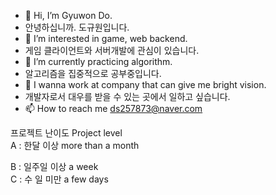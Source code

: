 - 👋 Hi, I’m Gyuwon Do. 
- 안녕하십니까. 도규원입니다.
- 👀 I’m interested in game, web backend. 
- 게임 클라이언트와 서버개발에 관심이 있습니다.
- 🌱 I’m currently practicing algorithm. 
- 알고리즘을 집중적으로 공부중입니다.
- 💞️ I wanna work at company that can give me bright vision. 
- 개발자로서 대우를 받을 수 있는 곳에서 일하고 싶습니다.
- 📫 How to reach me ds257873@naver.com 

프로젝트 난이도 Project level<br>
A : 한달 이상 more than a month<br>

B : 일주일 이상 a week<br>
C : 수 일 미만 a few days

<!---
Uadj/Uadj is a ✨ special ✨ repository because its `README.md` (this file) appears on your GitHub profile.
You can click the Preview link to take a look at your changes.
--->
